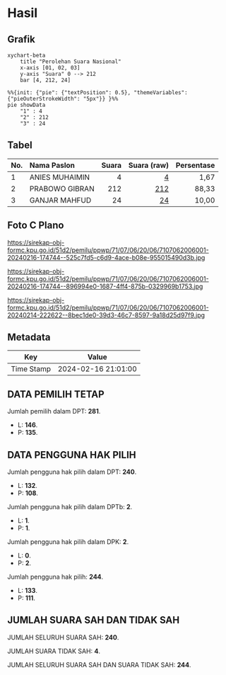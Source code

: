 # Hasil

## Grafik

```mermaid
xychart-beta
    title "Perolehan Suara Nasional"
    x-axis [01, 02, 03]
    y-axis "Suara" 0 --> 212
    bar [4, 212, 24]
```

```mermaid
%%{init: {"pie": {"textPosition": 0.5}, "themeVariables": {"pieOuterStrokeWidth": "5px"}} }%%
pie showData
    "1" : 4
    "2" : 212
    "3" : 24
```

## Tabel

| No. | Nama Paslon    | Suara | Suara (raw) | Persentase |
|:--- |:-------------- | -----:| -----------:| ----------:|
| 1   | ANIES MUHAIMIN | 4     | [4][p-1]    | 1,67       |
| 2   | PRABOWO GIBRAN | 212   | [212][p-2]  | 88,33      |
| 3   | GANJAR MAHFUD  | 24    | [24][p-3]   | 10,00      |


[p-1]: https://github.com/gigit-pemilu/pemilu-2024/blob/main/pilpres/hitung-suara/sub/71-sulawesi-utara/sub/07-minahasa-tenggara/sub/06-touluaan/sub/2006-lobu-dua/sub/001-tps/sub/paslon-1.txt
[p-2]: https://github.com/gigit-pemilu/pemilu-2024/blob/main/pilpres/hitung-suara/sub/71-sulawesi-utara/sub/07-minahasa-tenggara/sub/06-touluaan/sub/2006-lobu-dua/sub/001-tps/sub/paslon-2.txt
[p-3]: https://github.com/gigit-pemilu/pemilu-2024/blob/main/pilpres/hitung-suara/sub/71-sulawesi-utara/sub/07-minahasa-tenggara/sub/06-touluaan/sub/2006-lobu-dua/sub/001-tps/sub/paslon-3.txt

## Foto C Plano

https://sirekap-obj-formc.kpu.go.id/51d2/pemilu/ppwp/71/07/06/20/06/7107062006001-20240216-174744--525c7fd5-c6d9-4ace-b08e-955015490d3b.jpg

https://sirekap-obj-formc.kpu.go.id/51d2/pemilu/ppwp/71/07/06/20/06/7107062006001-20240216-174744--896994e0-1687-4ff4-875b-0329969b1753.jpg

https://sirekap-obj-formc.kpu.go.id/51d2/pemilu/ppwp/71/07/06/20/06/7107062006001-20240214-222622--8bec1de0-39d3-46c7-8597-9a18d25d97f9.jpg


## Metadata

| Key        | Value               |
| ---------- | ------------------- |
| Time Stamp | 2024-02-16 21:01:00 |


## DATA PEMILIH TETAP

Jumlah pemilih dalam DPT: **281**.
 * L: **146**.
 * P: **135**.

## DATA PENGGUNA HAK PILIH

Jumlah pengguna hak pilih dalam DPT: **240**.
 * L: **132**.
 * P: **108**.

Jumlah pengguna hak pilih dalam DPTb: **2**.
 * L: **1**.
 * P: **1**.

Jumlah pengguna hak pilih dalam DPK: **2**.
 * L: **0**.
 * P: **2**.

Jumlah pengguna hak pilih: **244**.
 * L: **133**.
 * P: **111**.

## JUMLAH SUARA SAH DAN TIDAK SAH

JUMLAH SELURUH SUARA SAH: **240**.

JUMLAH SUARA TIDAK SAH: **4**.

JUMLAH SELURUH SUARA SAH DAN SUARA TIDAK SAH: **244**.


